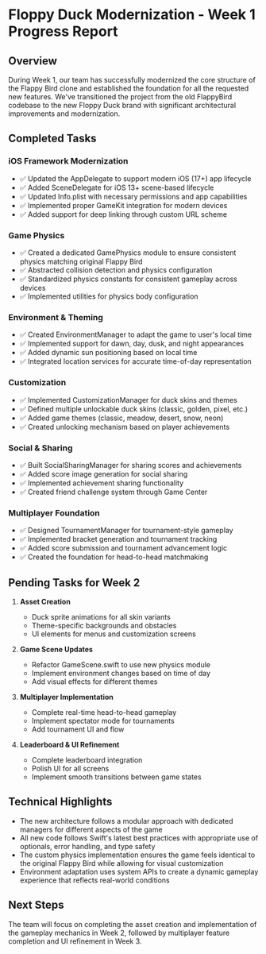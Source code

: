 # Floppy Duck Modernization - Week 1 Progress Report

## Overview

During Week 1, our team has successfully modernized the core structure of the Flappy Bird clone and established the foundation for all the requested new features. We've transitioned the project from the old FlappyBird codebase to the new Floppy Duck brand with significant architectural improvements and modernization.

## Completed Tasks

### iOS Framework Modernization
- ✅ Updated the AppDelegate to support modern iOS (17+) app lifecycle
- ✅ Added SceneDelegate for iOS 13+ scene-based lifecycle
- ✅ Updated Info.plist with necessary permissions and app capabilities
- ✅ Implemented proper GameKit integration for modern devices
- ✅ Added support for deep linking through custom URL scheme

### Game Physics
- ✅ Created a dedicated GamePhysics module to ensure consistent physics matching original Flappy Bird
- ✅ Abstracted collision detection and physics configuration
- ✅ Standardized physics constants for consistent gameplay across devices
- ✅ Implemented utilities for physics body configuration

### Environment & Theming
- ✅ Created EnvironmentManager to adapt the game to user's local time
- ✅ Implemented support for dawn, day, dusk, and night appearances
- ✅ Added dynamic sun positioning based on local time
- ✅ Integrated location services for accurate time-of-day representation

### Customization
- ✅ Implemented CustomizationManager for duck skins and themes
- ✅ Defined multiple unlockable duck skins (classic, golden, pixel, etc.)
- ✅ Added game themes (classic, meadow, desert, snow, neon)
- ✅ Created unlocking mechanism based on player achievements

### Social & Sharing
- ✅ Built SocialSharingManager for sharing scores and achievements
- ✅ Added score image generation for social sharing
- ✅ Implemented achievement sharing functionality
- ✅ Created friend challenge system through Game Center

### Multiplayer Foundation
- ✅ Designed TournamentManager for tournament-style gameplay
- ✅ Implemented bracket generation and tournament tracking
- ✅ Added score submission and tournament advancement logic
- ✅ Created the foundation for head-to-head matchmaking

## Pending Tasks for Week 2

1. **Asset Creation**
   - Duck sprite animations for all skin variants
   - Theme-specific backgrounds and obstacles
   - UI elements for menus and customization screens

2. **Game Scene Updates**
   - Refactor GameScene.swift to use new physics module
   - Implement environment changes based on time of day
   - Add visual effects for different themes

3. **Multiplayer Implementation**
   - Complete real-time head-to-head gameplay
   - Implement spectator mode for tournaments
   - Add tournament UI and flow

4. **Leaderboard & UI Refinement**
   - Complete leaderboard integration
   - Polish UI for all screens
   - Implement smooth transitions between game states

## Technical Highlights

- The new architecture follows a modular approach with dedicated managers for different aspects of the game
- All new code follows Swift's latest best practices with appropriate use of optionals, error handling, and type safety
- The custom physics implementation ensures the game feels identical to the original Flappy Bird while allowing for visual customization
- Environment adaptation uses system APIs to create a dynamic gameplay experience that reflects real-world conditions

## Next Steps

The team will focus on completing the asset creation and implementation of the gameplay mechanics in Week 2, followed by multiplayer feature completion and UI refinement in Week 3. 